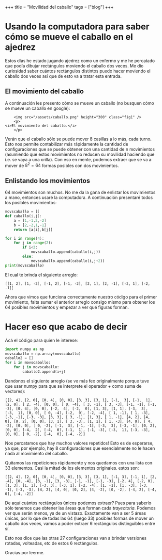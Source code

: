+++
title = "Movilidad del caballo"
tags = ["blog"]
+++

# Usando la computadora para saber cómo se mueve el caballo en el ajedrez  

Estos días he estado jugando ajedrez como un enfermo y me he percatado que podía dibujar rectángulos moviendo el caballo dos veces. Me dio curiosidad saber cuántos rectángulos distintos puedo hacer moviendo el caballo dos veces así que de esto va a tratar esta entrada.

## El movimiento del caballo

A continuación les presento cómo se mueve un caballo (no busquen cómo se mueve un caballo en google):

~~~
    <img src="/assets/caballo.png" height="300" class="fig1" />
    <p>
<i>El movimiento del caballo.</i>
    </p>

~~~

Verán que el caballo sólo se puede mover 8 casillas a lo más, cada turno. Esto nos permite contabilizar más rápidamente la cantidad de configuraciones que se puede obtener con una cantidad de n movimientos (asumiendo que estos movimientos no reducen su movilidad haciendo que i.e. se vaya a una orilla). Con eso en mente, podemos extraer que se va a mover de $8^2 = 64$ formas posibles con dos movimientos.

## Enlistando los movimientos

64 movimientos son muchos. No me da la gana de enlistar los movimientos a mano, entonces usaré la computadora. A continuación presentaré todos los posibles movimientos:

```python
movscaballo = []
def caballo(i,j):
    a = [1,-1,2,-2]
    b = [2,-2,1,-1]
    return [a[i],b[j]]

for i in range(4):
    for j in range(2):
        if i<2:
            movscaballo.append(caballo(i,j))
        else:
            movscaballo.append(caballo(i,j+2))
print(movscaballo)
```

El cual te brinda el siguiente arreglo:

```
[[1, 2], [1, -2], [-1, 2], [-1, -2], [2, 1], [2, -1], [-2, 1], [-2, -1]]
```

Ahora que vimos que funciona correctamente nuestro código para el primer movimiento, falta sumar el anterior arreglo consigo mismo para obtener los 64 posibles movimientos y empezar a ver qué figuras forman.

# Hacer eso que acabo de decir

Acá el código para quien le interese:

```python
import numpy as np
movscaballo = np.array(movscaballo)
caballo2 = []
for i in movscaballo:
    for j in movscaballo:
        caballo2.append(i+j)

```

Dandonos el siguiente arreglo (se ve más feo originalmente porque tuve que usar numpy para que se interprete el operador + como suma de vectores):

```
[[2, 4], [2, 0], [0, 4], [0, 0], [3, 3], [3, 1], [-1,  3], [-1,  1], [2, 0], [ 2, -4], [0, 0], [ 0, -4], [ 3, -1], [ 3, -3], [-1, -1], [-1, -3], [0, 4], [0, 0], [-2,  4], [-2,  0], [1, 3], [1, 1], [-3,  3], [-3,  1], [0, 0], [ 0, -4], [-2,  0], [-2, -4], [ 1, -1], [ 1, -3], [-3, -1], [-3, -3], [3, 3], [ 3, -1], [1, 3], [ 1, -1], [4, 2], [4, 0], [0, 2], [0, 0], [3, 1], [ 3, -3], [1, 1], [ 1, -3], [4, 0], [ 4, -2], [0, 0], [ 0, -2], [-1,  3], [-1, -1], [-3,  3], [-3, -1], [0, 2], [0, 0], [-4,  2], [-4,  0], [-1,  1], [-1, -3], [-3,  1], [-3, -3], [0, 0], [ 0, -2], [-4,  0], [-4, -2]]
```

Nos percatamos que hay muchos valores repetidos! Esto es de esperarse, ya que, por ejemplo, hay 8 configuraciones que esencialmente no le hacen nada al movimiento del caballo. 

Quitamos las repeticiones rápidamente y nos quedamos con una lista con 33 elementos. Casi la mitad de los elementos originales. estos son:

```
[[2, 4], [2, 0], [0, 4], [0, 0], [3, 3], [3, 1], [-1, 3], [-1, 1], [2, -4], [0, -4], [3, -1], [3, -3], [-1, -1], [-1, -3], [-2, 4], [-2, 0], [1, 3], [1, 1], [-3, 3], [-3, 1], [-2, -4], [1, -1], [1, -3], [-3, -1], [-3, -3], [4, 2], [4, 0], [0, 2], [4, -2], [0, -2], [-4, 2], [-4, 0], [-4, -2]]
```

De aquí cuántos rectángulos únicos podemos extraer? Pues para saberlo sólo tenemos que obtener las áreas que forman cada *trayectoria*. Podemos ver que serán menos, ya de un vistazo. Exactamente van a ser 5 áreas únicas, por lo que de todas las 64 (luego 33) posibles formas de mover un caballo dos veces, vamos a poder extraer 6 rectángulos distinguibles entre sí. 

Esto nos dice que las otras 27 configuraciones van a brindar versiones rotadas, volteadas, etc de estos 6 rectángulos.

Gracias por leerme.